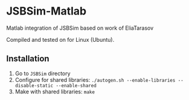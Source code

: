 # JSBSim-Matlab
Matlab integration of JSBSim based on work of EliaTarasov

Compiled and tested on for Linux (Ubuntu). 

## Installation
1. Go to `JSBSim` directory
2. Configure for shared libraries: `./autogen.sh --enable-libraries --disable-static --enable-shared`
3. Make with shared libraries: `make`

